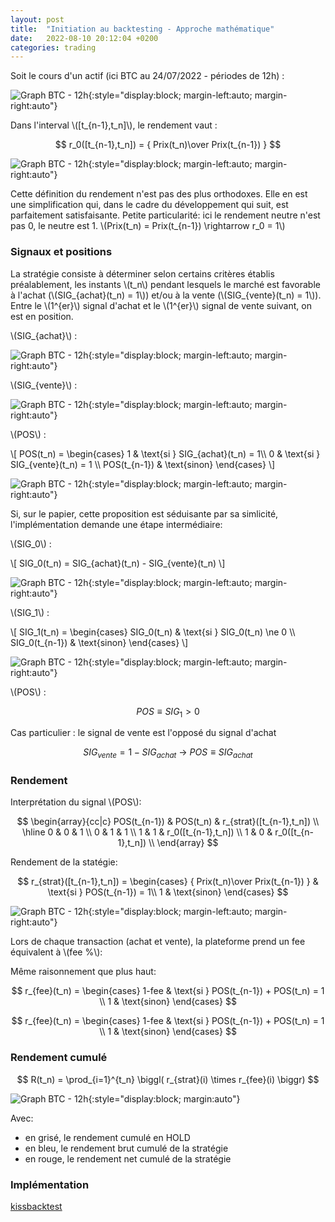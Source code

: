 ```yaml
---
layout: post
title:  "Initiation au backtesting - Approche mathématique"
date:   2022-08-10 20:12:04 +0200
categories: trading
---
```


<script src="https://polyfill.io/v3/polyfill.min.js?features=es6"></script>
  <script id="MathJax-script" async
          src="https://cdn.jsdelivr.net/npm/mathjax@3/es5/tex-mml-chtml.js">
  </script>
  
Soit le cours d'un actif (ici BTC au 24/07/2022 - périodes de 12h) : 
 
 ![Graph BTC - 12h]({{site.url}}/assets/bokeh_plot.png){:style="display:block; margin-left:auto; margin-right:auto"}
 
Dans l'interval \\([t_{n-1},t_n]\\), le rendement vaut :
 
 $$ r_0([t_{n-1},t_n]) = { Prix(t_n)\over Prix(t_{n-1}) } $$
 
![Graph BTC - 12h]({{site.url}}/assets/bokeh_plot-1.png){:style="display:block; margin-left:auto; margin-right:auto"}
 
 Cette définition du rendement n'est pas des plus orthodoxes. Elle en est une simplification qui, dans le cadre du développement qui suit, est parfaitement satisfaisante. Petite particularité: ici le rendement neutre n'est pas 0, le neutre est 1. \\(Prix(t_n) = Prix(t_{n-1}) \rightarrow r_0 = 1\\)
 
 <h3> Signaux et positions </h3>
 
 La stratégie consiste à déterminer selon certains critères établis préalablement, les instants \\(t_n\\) pendant lesquels le marché est favorable à l'achat (\\(SIG_{achat}(t_n) = 1\\)) et/ou à la vente (\\(SIG_{vente}(t_n) = 1\\)). Entre le \\(1^{er}\\) signal d'achat et le \\(1^{er}\\) signal de vente suivant, on est en position.

\\(SIG_{achat}\\) :

![Graph BTC - 12h]({{site.url}}/assets/bokeh_plot-2.png){:style="display:block; margin-left:auto; margin-right:auto"}

\\(SIG_{vente}\\) :

![Graph BTC - 12h]({{site.url}}/assets/bokeh_plot-3.png){:style="display:block; margin-left:auto; margin-right:auto"}

\\(POS\\) :

\\[ POS(t_n) = \begin{cases} 1 & \text{si } SIG_{achat}(t_n) = 1\\\\ 0 & \text{si } SIG_{vente}(t_n) = 1 \\\\ POS(t_{n-1}) & \text{sinon} \end{cases} \\]

![Graph BTC - 12h]({{site.url}}/assets/bokeh_plot-6.png){:style="display:block; margin-left:auto; margin-right:auto"}

Si, sur le papier, cette proposition est séduisante par sa simlicité, l'implémentation demande une étape intermédiaire:

\\(SIG_0\\) :

\\[ SIG_0(t_n) = SIG_{achat}(t_n) - SIG_{vente}(t_n) \\]

![Graph BTC - 12h]({{site.url}}/assets/bokeh_plot-4.png){:style="display:block; margin-left:auto; margin-right:auto"}

\\(SIG_1\\) :

\\[ SIG_1(t_n) = \begin{cases} SIG_0(t_n) & \text{si } SIG_0(t_n) \ne 0 \\\\ SIG_0(t_{n-1}) & \text{sinon} \end{cases} \\]

![Graph BTC - 12h]({{site.url}}/assets/bokeh_plot-5.png){:style="display:block; margin-left:auto; margin-right:auto"}

\\(POS\\) :

$$ POS \equiv SIG_1 > 0 $$

Cas particulier : le signal de vente est l'opposé du signal d'achat

$$ SIG_{vente} = 1 - SIG_{achat} \ \rightarrow\  POS \equiv SIG_{achat} $$

<h3> Rendement </h3>

Interprétation du signal \\(POS\\):

$$
\begin{array}{cc|c}
POS(t_{n-1}) & POS(t_n) & r_{strat}([t_{n-1},t_n]) \\ 
\hline
0 & 0 & 1 \\
0 & 1 & 1 \\
1 & 1 & r_0([t_{n-1},t_n]) \\
1 & 0 & r_0([t_{n-1},t_n]) \\
\end{array}
$$

Rendement de la statégie:

$$ r_{strat}([t_{n-1},t_n]) = \begin{cases} { Prix(t_n)\over Prix(t_{n-1}) } & \text{si } POS(t_{n-1}) = 1\\ 1 & \text{sinon} \end{cases}  $$

![Graph BTC - 12h]({{site.url}}/assets/bokeh_plot-7.png){:style="display:block; margin-left:auto; margin-right:auto"}

Lors de chaque transaction (achat et vente), la plateforme prend un fee équivalent à \\(fee \%\\):

Même raisonnement que plus haut:

$$ r_{fee}(t_n) = \begin{cases} 1-fee & \text{si } POS(t_{n-1}) + POS(t_n) = 1 \\ 1 & \text{sinon} \end{cases} $$

$$ r_{fee}(t_n) = \begin{cases} 1-fee & \text{si } POS(t_{n-1}) + POS(t_n) = 1 \\ 1 & \text{sinon} \end{cases} $$

<h3> Rendement cumulé </h3>

$$ R(t_n) = \prod_{i=1}^{t_n} \biggl( r_{strat}(i) \times r_{fee}(i) \biggr) $$


![Graph BTC - 12h]({{site.url}}/assets/bokeh_plot-8.png){:style="display:block; margin:auto"}


Avec:
  * en grisé, le rendement cumulé en HOLD
  * en bleu, le rendement brut cumulé de la stratégie
  * en rouge, le rendement net cumulé de la stratégie 

<h3> Implémentation </h3>

[kissbacktest](https://github.com/carboleum/kissbacktest)


